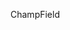 <span data-ttu-id="afd30-101">Champ</span><span class="sxs-lookup"><span data-stu-id="afd30-101">Field</span></span>
